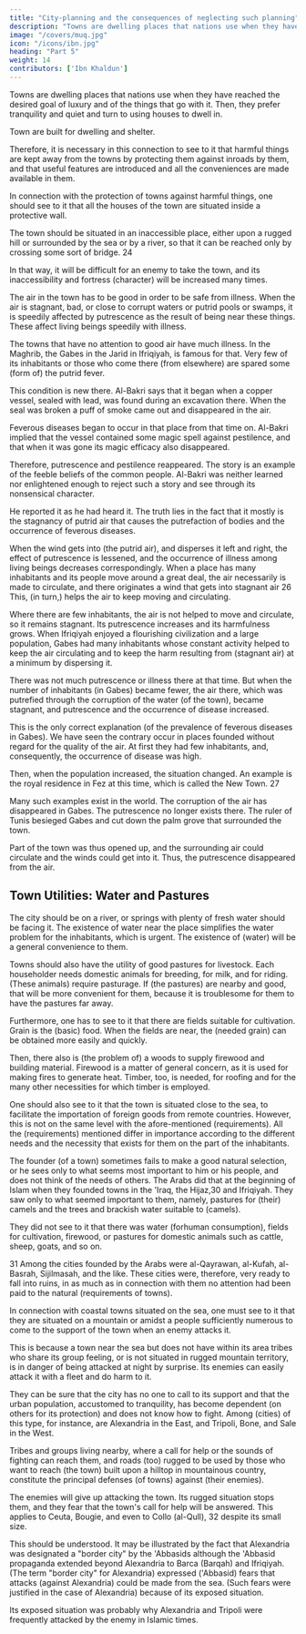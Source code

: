 ```yaml
---
title: "City-planning and the consequences of neglecting such planning"
description: "Towns are dwelling places that nations use when they have reached the desired goal of luxury and of the things that go with it. Then, they prefer tranquility and quiet and turn to using houses to dwell in"
image: "/covers/muq.jpg"
icon: "/icons/ibn.jpg"
heading: "Part 5"
weight: 14
contributors: ['Ibn Khaldun']
---
```




<!-- ## 5. Requirements, for the planning of towns and the  -->

Towns are dwelling places that nations use when they have reached the desired goal of luxury and of the things that go with it. Then, they prefer tranquility and quiet and turn to using houses to dwell in.

Town are built for dwelling and shelter.

Therefore, it is necessary in this connection to see to it that harmful things are kept away from the towns by protecting them against inroads by them, and that useful features are introduced and all the conveniences are made available in them.

In connection with the protection of towns against harmful things, one should see to it that all the houses of the town are situated inside a protective wall. 

The town should be situated in an inaccessible place, either upon a rugged hill or surrounded by the sea or by a river, so that it can be reached only by crossing some sort of bridge. 24 

In that way, it will be difficult for an enemy to take the town, and its inaccessibility and fortress (character) will be increased many times. 

The air in the town has to be good in order to be safe from illness. When the air is stagnant, bad, or close to corrupt waters or putrid pools or swamps, it is speedily affected by putrescence as the result of being near these things. These affect living beings speedily with illness. 

The towns that have no attention to good air have much illness. In the Maghrib, the Gabes in the Jarid in Ifriqiyah, is famous for that. Very few of its inhabitants or those who come there (from elsewhere) are spared some (form of) the putrid fever. 

This condition is new there. Al-Bakri says that it began when a copper vessel, sealed with lead, was found during an excavation there. When the seal was broken a puff of smoke came out and disappeared in the air. 

Feverous diseases began to occur in that place from that time on. Al-Bakri implied that the vessel contained some magic spell against pestilence, and that when it was gone its magic efficacy also disappeared. 

Therefore, putrescence and pestilence reappeared. The story is an example of the feeble beliefs of the common people. Al-Bakri was neither learned nor enlightened enough to reject such a story and see through its nonsensical character. 

He reported it as he had heard it. The truth lies in the fact that it mostly is the stagnancy of putrid air that causes the putrefaction of bodies and the occurrence of feverous diseases. 

When the wind gets into (the putrid air), and disperses it left and right, the effect of putrescence is lessened, and the occurrence of illness among living beings decreases correspondingly. When a place has many inhabitants and its people move around a great deal, the air necessarily is made to circulate, and there originates a wind that gets into stagnant air 26 This, (in turn,) helps the air to keep moving and circulating. 

Where there are few inhabitants, the air is not helped to move and circulate, so it remains stagnant. Its putrescence increases and its harmfulness grows. When Ifriqiyah enjoyed a flourishing civilization and a large population, Gabes had many inhabitants whose constant activity helped to keep the air circulating and to keep the harm resulting from (stagnant air) at a minimum by dispersing it.

There was not much putrescence or illness there at that time. But when the number of inhabitants (in Gabes) became fewer, the air there, which was putrefied through the corruption of the water (of the town), became stagnant, and putrescence and the occurrence of disease increased. 

This is the only correct explanation (of the prevalence of feverous diseases in Gabes). We have seen the contrary occur in places founded without regard for the quality of the air. At first they had few inhabitants, and, consequently, the occurrence of disease was high. 

Then, when the population increased, the situation changed. An example is the royal residence in Fez at this time, which is called the New Town. 27 

Many such examples exist in the world. The corruption of the air has disappeared in Gabes. The putrescence no longer exists there. The ruler of Tunis besieged Gabes and cut down the palm grove that surrounded the town. 

Part of the town was thus opened up, and the surrounding air could circulate and the winds could get into it. Thus, the
putrescence disappeared from the air.


## Town Utilities: Water and Pastures

The city should be on a river, or springs with plenty of fresh water should be facing it. The existence of water near the place simplifies the water problem for the inhabitants, which is urgent. The existence of (water) will be a general convenience to them.

Towns should also have the utility of good pastures for livestock. Each householder needs domestic animals for breeding, for milk, and for riding. (These animals) require pasturage. If (the pastures) are nearby and good, that will be more convenient for them, because it is troublesome for them to have the pastures far away.

Furthermore, one has to see to it that there are fields suitable for cultivation. Grain is the (basic) food. When the fields are near, the (needed grain) can be obtained more easily and quickly.

Then, there also is (the problem of) a woods to supply firewood and building material. Firewood is a matter of general concern, as it is used for making fires to generate heat. Timber, too, is needed, for roofing and for the many other necessities
for which timber is employed. 

One should also see to it that the town is situated close to the sea, to facilitate the importation of foreign goods from remote countries. However, this is not on the same level with the afore-mentioned (requirements). All the (requirements)
mentioned differ in importance according to the different needs and the necessity that exists for them on the part of the inhabitants.

The founder (of a town) sometimes fails to make a good natural selection, or he sees only to what seems most important to him or his people, and does not think of the needs of others. The Arabs did that at the beginning of Islam when they
founded towns in the 'Iraq, the Hijaz,30 and Ifriqiyah. They saw only to what
seemed important to them, namely, pastures for (their) camels and the trees and
brackish water suitable to (camels). 

They did not see to it that there was water (forhuman consumption), fields for cultivation, firewood, or pastures for domestic animals such as cattle, sheep, goats, and so on. 

31 Among the cities founded by the Arabs were al-Qayrawan, al-Kufah, al-Basrah, Sijilmasah, and the like. These
cities were, therefore, very ready to fall into ruins, in as much as in connection with them no attention had been paid to the natural (requirements of towns). 

In connection with coastal towns situated on the sea, one must see to it that they are situated on a mountain or amidst a people sufficiently numerous to come to the support of the town when an enemy attacks it. 

This is because a town near the sea but does not have within its area tribes who share its group feeling, or is not situated in rugged mountain territory, is in danger of being attacked at night by surprise. Its enemies can easily attack it with a fleet and do harm to it.

They can be sure that the city has no one to call to its support and that the urban population, accustomed to tranquility, has become dependent (on others for its protection) and does not know how to fight. Among (cities) of this type, for instance, are Alexandria in the East, and Tripoli, Bone, and Sale in the West.

Tribes and groups living nearby, where a call for help or the sounds of fighting can reach them, and roads (too) rugged to be used by those who want to reach (the town) built upon a hilltop in mountainous country, constitute the principal
defenses (of towns) against (their enemies).

The enemies will give up attacking the town. Its rugged situation stops them, and they fear that the town's call for help will
be answered. This applies to Ceuta, Bougie, and even to Collo (al-Qull), 32 despite its small size.

This should be understood. It may be illustrated by the fact that Alexandria was designated a "border city" by the 'Abbasids although the 'Abbasid propaganda extended beyond Alexandria to Barca (Barqah) and Ifriqiyah. (The term "border
city" for Alexandria) expressed ('Abbasid) fears that attacks (against Alexandria) could be made from the sea. (Such fears were justified in the case of Alexandria) because of its exposed situation. 

Its exposed situation was probably why Alexandria and Tripoli were frequently attacked by the enemy in Islamic times.
